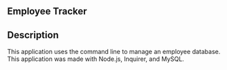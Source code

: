 ## Employee Tracker

## Description

This application uses the command line to manage an employee database. This application was made with Node.js, Inquirer, and MySQL.

